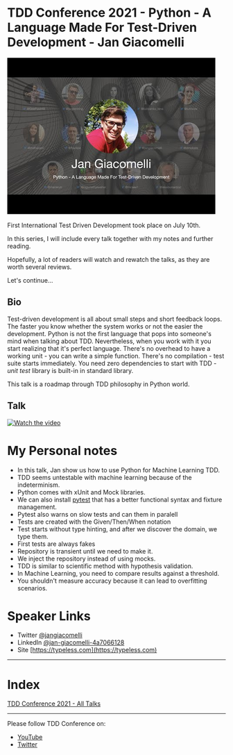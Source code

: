 # TDD Conference 2021 - Python - A Language Made For Test-Driven Development - Jan Giacomelli

![TDD Conference 2021 - Python - A Language Made For Test-Driven Development - Jan Giacomelli](TDD%20Conference%202021%20-%20Python%20-%20A%20Language%20Made%20For%20Test-Driven%20Development%20-%20Jan%20Giacomelli.jpg)

First International Test Driven Development took place on July 10th. 

In this series, I will include every talk together with my notes and further reading.

Hopefully, a lot of readers will watch and rewatch the talks, as they are worth several reviews.

Let's continue... 

## Bio 

Test-driven development is all about small steps and short feedback loops. The faster you know whether the system works or not the easier the development. Python is not the first language that pops into someone's mind when talking about TDD. Nevertheless, when you work with it you start realizing that it's perfect language. There's no overhead to have a working unit - you can write a simple function. There's no compilation - test suite starts immediately. You need zero dependencies to start with TDD - *unit test* library is built-in in standard library.

This talk is a roadmap through TDD philosophy in Python world.

## Talk

[![Watch the video](https://img.youtube.com/vi/MuRrxVF8CL0/maxresdefault.jpg)](https://youtu.be/MuRrxVF8CL0) 

# My Personal notes

- In this talk, Jan show us how to use Python for Machine Learning TDD.
- TDD seems untestable with machine learning because of the indeterminism.
- Python comes with xUnit and Mock libraries.
- We can also install [pytest](https://docs.pytest.org/) that has a better functional syntax and fixture management.
- Pytest also warns on slow tests and can them in paralell
- Tests are created with the Given/Then/When notation
- Test starts without type hinting, and after we discover the domain, we type them.
- First tests are always fakes
- Repository is transient until we need to make it.
- We inject the repository instead of using mocks.
- TDD is similar to scientific method with hypothesis validation.
- In Machine Learning, you need to compare results against a threshold.
- You shouldn't measure accuracy because it can lead to overfitting scenarios.

# Speaker Links

- Twitter [@jangiacomelli](https://twitter.com/jangiacomelli) 
- LinkedIn [@jan-giacomelli-4a7066128](https://www.linkedin.com/in/jan-giacomelli-4a7066128/) 
- Site [https://typeless.com](https://typeless.com) 

* * *

# Index

[TDD Conference 2021 - All Talks](https://github.com/mcsee/Software-Design-Articles/tree/main/Articles/TDD%20Conference%202021/TDD%20Conference%202021%20-%20All%20Talks/readme.md)

* * *

Please follow TDD Conference on:

- [YouTube](https://www.youtube.com/channel/UCKn-DadPoyYssfAOMk1LSew)
- [Twitter](https://twitter.com/tddconf)